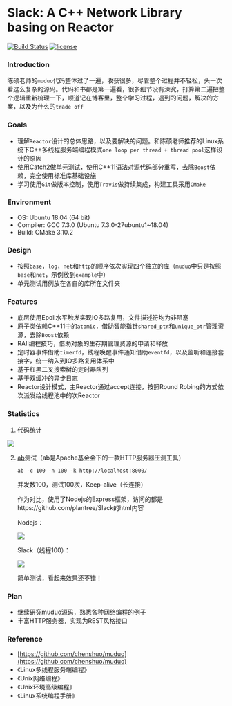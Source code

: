 # Slack: A C++ Network Library basing on Reactor 

[![Build Status](https://travis-ci.org/plantree/Slack.svg?branch=master)](https://travis-ci.org/plantree/Slack/) [![license](https://img.shields.io/github/license/mashape/apistatus.svg)](https://opensource.org/licenses/MIT)

### Introduction

陈硕老师的`muduo`代码整体过了一遍，收获很多，尽管整个过程并不轻松，头一次看这么复杂的源码。代码和书都是第一遍看，很多细节没有深究，打算第二遍把整个逻辑重新梳理一下，顺道记在博客里，整个学习过程，遇到的问题，解决的方案，以及为什么的`trade off`

### Goals

- 理解`Reactor`设计的总体思路，以及要解决的问题。和陈硕老师推荐的Linux系统下C++多线程服务端编程模式`one loop per thread + thread pool`这样设计的原因
- 使用[Catch2](https://github.com/catchorg/Catch2)做单元测试，使用C++11语法对源代码部分重写，去除`Boost`依赖，完全使用标准库基础设施
- 学习使用`Git`做版本控制，使用`Travis`做持续集成，构建工具采用`CMake`

### Environment

- OS: Ubuntu 18.04 (64 bit)
- Compiler: GCC 7.3.0 (Ubuntu 7.3.0-27ubuntu1~18.04) 
- Build: CMake 3.10.2

### Design

- 按照`base`，`log`，`net`和`http`的顺序依次实现四个独立的库（`muduo`中只是按照`base`和`net`，示例放到`example`中）
- 单元测试用例放在各自的库所在文件夹

### Features

- 底层使用Epoll水平触发实现IO多路复用，文件描述符均为非阻塞
- 原子类依赖C++11中的`atomic`，借助智能指针`shared_ptr`和`unique_ptr`管理资源，去除`Boost`依赖
- RAII编程技巧，借助对象的生存期管理资源的申请和释放
- 定时器事件借助`timerfd`，线程唤醒事件通知借助`eventfd`，以及监听和连接套接字，统一纳入到IO多路复用体系中
- 基于红黑二叉搜索树的定时器队列
- 基于双缓冲的异步日志
- Reactor设计模式，主Reactor通过accept连接，按照Round Robing的方式依次派发给线程池中的次Reactor

### Statistics

1. 代码统计

![](https://raw.githubusercontent.com/plantree/PictureBed/master/images/20190723192245.png)

2. [ab](https://www.google.com.hk/url?sa=t&rct=j&q=&esrc=s&source=web&cd=2&ved=2ahUKEwj4zKiS_srjAhWEoJ4KHZU5Ah4QFjABegQIABAB&url=https%3A%2F%2Fhttpd.apache.org%2Fdocs%2F2.4%2Fprograms%2Fab.html&usg=AOvVaw1E9XkdDRN5RkpsgZUEUrZ4)测试（ab是Apache基金会下的一款HTTP服务器压测工具）

   ```
   ab -c 100 -n 100 -k http://localhost:8000/
   ```

   并发数100，测试100次，Keep-alive（长连接）

   作为对比，使用了Nodejs的Express框架，访问的都是https://github.com/plantree/Slack的html内容

   Nodejs：

   ![](https://raw.githubusercontent.com/plantree/PictureBed/master/images/20190723200155.png)

   Slack（线程100）：

   ![](https://raw.githubusercontent.com/plantree/PictureBed/master/images/20190723201213.png)

   简单测试，看起来效果还不错！

### Plan

- 继续研究muduo源码，熟悉各种网络编程的例子
- 丰富HTTP服务器，实现为REST风格接口

### Reference

- [https://github.com/chenshuo/muduo](https://github.com/chenshuo/muduo)
- 《Linux多线程服务端编程》
- 《Unix网络编程》
- 《Unix环境高级编程》
- 《Linux系统编程手册》